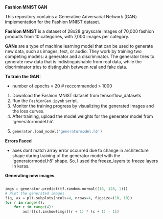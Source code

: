 **Fashion MNIST GAN**

This repository contains a Generative Adversarial Network (GAN) implementation for the Fashion MNIST dataset.

**Fashion MNIST** is a dataset of 28x28 grayscale images of 70,000 fashion products from 10 categories, with 7,000 images per category. 

**GANs** are a type of machine learning model that can be used to generate new data, such as images, text, or audio. They work by training two competing models: a generator and a discriminator. The generator tries to generate new data that is indistinguishable from real data, while the discriminator tries to distinguish between real and fake data.

**To train the GAN:**
- number of epochs = 20 # reccommended > 1000
1. Download the Fashion MNIST dataset from tensorflow_datasets
2. Run the `FashionGan.ipynb` script.
3. Monitor the training progress by visualizing the generated images and the loss curves.
4. After training, upload the model weights for the generator model from 'generatormodel.h5'.
5. ```python
   generator.load_model('generatormodel.h5')

**Errors Faced**
- axes dont match array error occurred due to change in architecture shape during training of the generator model with the 'generatormodel.h5' shape. So, I used the freeze_layers to freeze layers in keras. 

**Generating new images** 
```python

imgs = generator.predict(tf.random.normal((16, 128, 1)))
# Plot the generated images
fig, ax = plt.subplots(ncols=4, nrows=4, figsize=(10, 10))
for r in range(4):
    for c in range(4):
        ax[r][c].imshow(imgs[(r + 1) * (c + 1) - 1])



        
